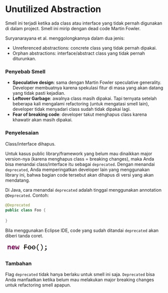 # Unutilized Abstraction

Smell ini terjadi ketika ada class atau interface yang tidak pernah digunakan di dalam project. Smell ini mirip dengan dead code Martin Fowler.

Suryanarayana et al. menggolongkannya dalam dua jenis:

- Unreferenced abstractions: concrete class yang tidak pernah dipakai.
- Orphan abstractions: interface/abstract class yang tidak pernah diturunkan.

### Penyebab Smell

- **Speculative design**: sama dengan Martin Fowler speculative generality. Developer membuatnya karena spekulasi fitur di masa yang akan datang yang tidak pasti kejadian.
- **Leftover Garbage**: awalnya class masih dipakai. Tapi ternyata setelah beberapa kali mengalami refactoring (untuk mengatasi smell lain), developer tidak menyadari class sudah tidak dipakai lagi.
- **Fear of breaking code**: developer takut menghapus class karena khawatir akan masih dipakai.

### Penyelesaian

Class/interface dihapus.

Untuk kasus public library/framework yang belum mau dinaikkan major version-nya (karena menghapus class = breaking changes), maka Anda bisa menandai class/interface itu sebagai `deprecated`. Dengan menandai `deprecated`, Anda memperingatkan developer lain yang menggunakan library ini, bahwa bagian code tersebut akan dihapus di versi yang akan mendatang.

Di Java, cara menandai `deprecated` adalah tinggal menggunakan annotation `@Deprecated`. Contoh:

```java
@Deprecated
public class Foo {

}
```

Bila menggunakan Eclipse IDE, code yang sudah ditandai `deprecated` akan diberi tanda coret.

![](deprecated.png)


### Tambahan

Flag `deprecated` tidak hanya berlaku untuk smell ini saja. `Deprecated` bisa Anda manfaatkan ketika belum mau melakukan major breaking changes untuk refactoring smell apapun.
